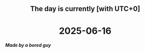 <h2 align=center>The day is currently [with UTC+0]</h2>
<h1 align=center><!--TIME BEGIN-->2025-06-16<!--TIME END--></h1>
<h5>Made by a bored guy</h5>
